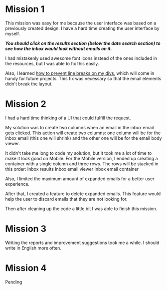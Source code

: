 # Mission 1

This mission was easy for me because the user interface was based on a previously created design. I have a hard time creating the user interface by myself.

***You should click on the results section (below the date search section) to see how the inbox would look without emails on it.***

I had mistakenly used awesome font icons instead of the ones included in the resources, but I was able to fix this easily.

Also, I learned [how to prevent line breaks on my divs](https://www.digitalocean.com/community/tutorials/css-prevent-line-break), which will come in handy for future projects. This fix was necessary so that the email elements didn't break the layout. 

# Mission 2

I had a hard time thinking of a UI that could fulfill the request. 

My solution was to create two columns when an email in the inbox email gets clicked. This action will create two columns: one column will be for the inbox email (this one will shrink) and the other one will be for the email body viewer.

It didn't take me long to code my solution, but it took me a lot of time to make it look good on Mobile. For the Mobile version, I ended up creating a container with a single column and three rows. The rows will be stacked in this order:
Inbox results
Inbox email viewer
Inbox email container

Also, I limited the maximum amount of expanded emails for a better user experience.

After that, I created a feature to delete expanded emails. This feature would help the user to discard emails that they are not looking for.

Then after cleaning up the code a little bit I was able to finish this mission.

# Mission 3

Writing the reports and improvement suggestions took me a while. I should write in English more often.

# Mission 4

Pending